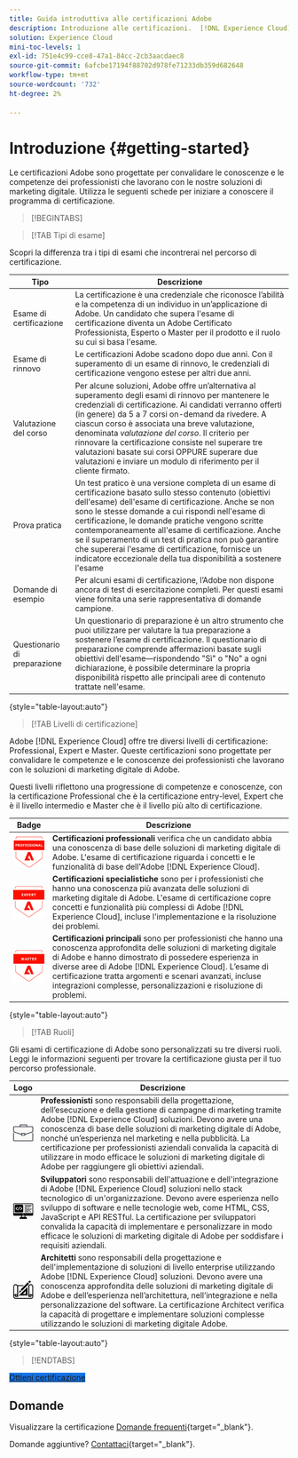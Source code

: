 ```yaml
---
title: Guida introduttiva alle certificazioni Adobe
description: Introduzione alle certificazioni.  [!DNL Experience Cloud]  Scopri il programma e questo sito web.
solution: Experience Cloud
mini-toc-levels: 1
exl-id: 751e4c99-cce8-47a1-84cc-2cb3aacdaec8
source-git-commit: 6afcbe17194f88702d978fe71233db359d682648
workflow-type: tm+mt
source-wordcount: '732'
ht-degree: 2%

---
```


# Introduzione {#getting-started}

Le certificazioni Adobe sono progettate per convalidare le conoscenze e le competenze dei professionisti che lavorano con le nostre soluzioni di marketing digitale. Utilizza le seguenti schede per iniziare a conoscere il programma di certificazione.

>[!BEGINTABS]

>[!TAB Tipi di esame]

Scopri la differenza tra i tipi di esami che incontrerai nel percorso di certificazione.

| Tipo | Descrizione |
| ------- | ------- |
| Esame di certificazione | La certificazione è una credenziale che riconosce l’abilità e la competenza di un individuo in un’applicazione di Adobe. Un candidato che supera l&#39;esame di certificazione diventa un Adobe Certificato Professionista, Esperto o Master per il prodotto e il ruolo su cui si basa l&#39;esame. |
| Esame di rinnovo | Le certificazioni Adobe scadono dopo due anni. Con il superamento di un esame di rinnovo, le credenziali di certificazione vengono estese per altri due anni. |
| Valutazione del corso | Per alcune soluzioni, Adobe offre un’alternativa al superamento degli esami di rinnovo per mantenere le credenziali di certificazione. Ai candidati verranno offerti (in genere) da 5 a 7 corsi on-demand da rivedere. A ciascun corso è associata una breve valutazione, denominata _valutazione del corso_. Il criterio per rinnovare la certificazione consiste nel superare tre valutazioni basate sui corsi OPPURE superare due valutazioni e inviare un modulo di riferimento per il cliente firmato. |
| Prova pratica | Un test pratico è una versione completa di un esame di certificazione basato sullo stesso contenuto (obiettivi dell&#39;esame) dell&#39;esame di certificazione. Anche se non sono le stesse domande a cui rispondi nell&#39;esame di certificazione, le domande pratiche vengono scritte contemporaneamente all&#39;esame di certificazione. Anche se il superamento di un test di pratica non può garantire che supererai l&#39;esame di certificazione, fornisce un indicatore eccezionale della tua disponibilità a sostenere l&#39;esame |
| Domande di esempio | Per alcuni esami di certificazione, l’Adobe non dispone ancora di test di esercitazione completi. Per questi esami viene fornita una serie rappresentativa di domande campione. |
| Questionario di preparazione | Un questionario di preparazione è un altro strumento che puoi utilizzare per valutare la tua preparazione a sostenere l’esame di certificazione. Il questionario di preparazione comprende affermazioni basate sugli obiettivi dell&#39;esame—rispondendo &quot;Sì&quot; o &quot;No&quot; a ogni dichiarazione, è possibile determinare la propria disponibilità rispetto alle principali aree di contenuto trattate nell&#39;esame. |

{style="table-layout:auto"}

>[!TAB Livelli di certificazione]

Adobe [!DNL Experience Cloud] offre tre diversi livelli di certificazione: Professional, Expert e Master. Queste certificazioni sono progettate per convalidare le competenze e le conoscenze dei professionisti che lavorano con le soluzioni di marketing digitale di Adobe.

Questi livelli riflettono una progressione di competenze e conoscenze, con la certificazione Professional che è la certificazione entry-level, Expert che è il livello intermedio e Master che è il livello più alto di certificazione.

| Badge | Descrizione |
| ------- | ------- |
| ![Badge professionale](/help/certifications/assets/professional-badge-Xsmall.png) | **Certificazioni professionali** verifica che un candidato abbia una conoscenza di base delle soluzioni di marketing digitale di Adobe. L&#39;esame di certificazione riguarda i concetti e le funzionalità di base dell&#39;Adobe [!DNL Experience Cloud]. |
| ![Badge esperti](/help/certifications/assets/expert-badge-Xsmall.png) | **Certificazioni specialistiche** sono per i professionisti che hanno una conoscenza più avanzata delle soluzioni di marketing digitale di Adobe. L&#39;esame di certificazione copre concetti e funzionalità più complessi di Adobe [!DNL Experience Cloud], incluse l&#39;implementazione e la risoluzione dei problemi. |
| ![Badge principale](/help/certifications/assets/master-badge-Xsmall.png) | **Certificazioni principali** sono per professionisti che hanno una conoscenza approfondita delle soluzioni di marketing digitale di Adobe e hanno dimostrato di possedere esperienza in diverse aree di Adobe [!DNL Experience Cloud]. L’esame di certificazione tratta argomenti e scenari avanzati, incluse integrazioni complesse, personalizzazioni e risoluzione di problemi. |

{style="table-layout:auto"}

>[!TAB Ruoli]

Gli esami di certificazione di Adobe sono personalizzati su tre diversi ruoli. Leggi le informazioni seguenti per trovare la certificazione giusta per il tuo percorso professionale.

| Logo | Descrizione |
| ------- | ------- |
| ![Badge Professionista](/help/certifications/assets/business_practitioner_blk_small.png) | **Professionisti** sono responsabili della progettazione, dell’esecuzione e della gestione di campagne di marketing tramite Adobe [!DNL Experience Cloud] soluzioni. Devono avere una conoscenza di base delle soluzioni di marketing digitale di Adobe, nonché un’esperienza nel marketing e nella pubblicità. La certificazione per professionisti aziendali convalida la capacità di utilizzare in modo efficace le soluzioni di marketing digitale di Adobe per raggiungere gli obiettivi aziendali. |
| ![Badge sviluppatore](/help/certifications/assets/developer_blk_small.png) | **Sviluppatori** sono responsabili dell&#39;attuazione e dell&#39;integrazione di Adobe [!DNL Experience Cloud] soluzioni nello stack tecnologico di un&#39;organizzazione. Devono avere esperienza nello sviluppo di software e nelle tecnologie web, come HTML, CSS, JavaScript e API RESTful. La certificazione per sviluppatori convalida la capacità di implementare e personalizzare in modo efficace le soluzioni di marketing digitale di Adobe per soddisfare i requisiti aziendali. |
| ![Badge architetto](/help/certifications/assets/architect_blk_small.png) | **Architetti** sono responsabili della progettazione e dell&#39;implementazione di soluzioni di livello enterprise utilizzando Adobe [!DNL Experience Cloud] soluzioni. Devono avere una conoscenza approfondita delle soluzioni di marketing digitale di Adobe e dell’esperienza nell’architettura, nell’integrazione e nella personalizzazione del software. La certificazione Architect verifica la capacità di progettare e implementare soluzioni complesse utilizzando le soluzioni di marketing digitale Adobe. |

{style="table-layout:auto"}

<!--

>[!TAB Certification journey]

The Certification Journey Guide is a comprehensive tool designed to provide you with all the information you need to prepare for a certification exam. The guide is divided into three main sections: Get Ready, Get Prepped, and Get Certified.

| Sections | Description |
| ------- | ------- |
|**Get Ready** | Intended to give an overview of the exam, including information about the intended audience, exam details, readiness self-assessment, exam objectives, and scope. This section helps you understand the exam and what you can expect when taking it. The readiness self-assessment is particularly helpful, as it allows you to determine your current level of knowledge and identify areas where you may need to focus your study efforts. |
| **Get Prepped** | Is where you can find training and resources to help you prepare for the exam. This section includes information about and links to study materials and training courses. |
| **Get Certified** | Offers valuable information on how to register for the certification exam, including details about the registration process and available payment methods. In addition, this section also provides a clear overview of the exam process. Look to this section for helpful resources, such as a link to the Adobe Certification Prep Portal for exams that offer practice tests, as well as links to register for certification exams. |

{style="table-layout:auto"}

-->

>[!ENDTABS]

<a href="https://experienceleague.adobe.com/docs/certification/certification/how-to-get-certified.html" target="_blank" class="spectrum-Button spectrum-Button--fill spectrum-Button--accent spectrum-Button--sizeM is-margin-bottom-big-big at-element-click-tracking" style="background-color:#1473E6">

<span class="spectrum-Button-label has-no-wrap">
   Ottieni certificazione
</span>
</a>

## Domande

Visualizzare la certificazione [Domande frequenti](https://experienceleague.adobe.com/docs/certification/certification/faq.html){target="_blank"}.

Domande aggiuntive? [Contattaci](mailto:certif@adobe.com){target="_blank"}.
